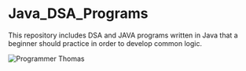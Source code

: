 # Java_DSA_Programs
This repository includes DSA and JAVA programs written in Java that a beginner should practice in order to develop common logic.

![Programmer Thomas](https://github.com/Natasha-kush/JAVA_DSA_Programs/assets/84273323/cebc093f-e08a-4e63-bab7-a9cbc540aa4a)
